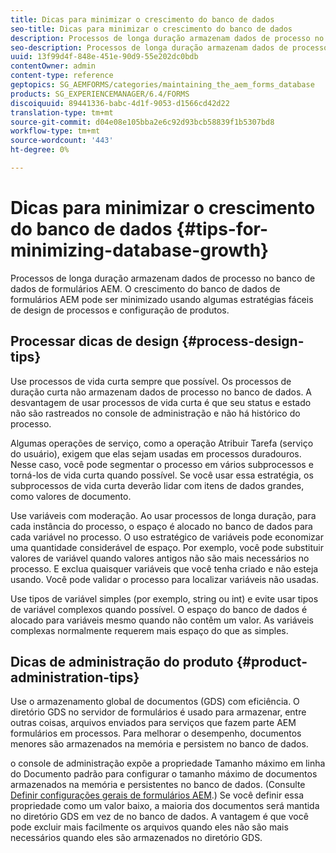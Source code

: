 ```yaml
---
title: Dicas para minimizar o crescimento do banco de dados
seo-title: Dicas para minimizar o crescimento do banco de dados
description: Processos de longa duração armazenam dados de processo no banco de dados de formulários AEM. O crescimento do banco de dados de formulários AEM pode ser minimizado usando algumas estratégias fáceis de design de processos e configuração de produtos.
seo-description: Processos de longa duração armazenam dados de processo no banco de dados de formulários AEM. O crescimento do banco de dados de formulários AEM pode ser minimizado usando algumas estratégias fáceis de design de processos e configuração de produtos.
uuid: 13f99d4f-848e-451e-90d9-55e202dc0bdb
contentOwner: admin
content-type: reference
geptopics: SG_AEMFORMS/categories/maintaining_the_aem_forms_database
products: SG_EXPERIENCEMANAGER/6.4/FORMS
discoiquuid: 89441336-babc-4d1f-9053-d1566cd42d22
translation-type: tm+mt
source-git-commit: d04e08e105bba2e6c92d93bcb58839f1b5307bd8
workflow-type: tm+mt
source-wordcount: '443'
ht-degree: 0%

---
```



# Dicas para minimizar o crescimento do banco de dados {#tips-for-minimizing-database-growth}

Processos de longa duração armazenam dados de processo no banco de dados de formulários AEM. O crescimento do banco de dados de formulários AEM pode ser minimizado usando algumas estratégias fáceis de design de processos e configuração de produtos.

## Processar dicas de design {#process-design-tips}

Use processos de vida curta sempre que possível. Os processos de duração curta não armazenam dados de processo no banco de dados. A desvantagem de usar processos de vida curta é que seu status e estado não são rastreados no console de administração e não há histórico do processo.

Algumas operações de serviço, como a operação Atribuir Tarefa (serviço do usuário), exigem que elas sejam usadas em processos duradouros. Nesse caso, você pode segmentar o processo em vários subprocessos e torná-los de vida curta quando possível. Se você usar essa estratégia, os subprocessos de vida curta deverão lidar com itens de dados grandes, como valores de documento.

Use variáveis com moderação. Ao usar processos de longa duração, para cada instância do processo, o espaço é alocado no banco de dados para cada variável no processo. O uso estratégico de variáveis pode economizar uma quantidade considerável de espaço. Por exemplo, você pode substituir valores de variável quando valores antigos não são mais necessários no processo. E exclua quaisquer variáveis que você tenha criado e não esteja usando. Você pode validar o processo para localizar variáveis não usadas.

Use tipos de variável simples (por exemplo, string ou int) e evite usar tipos de variável complexos quando possível. O espaço do banco de dados é alocado para variáveis mesmo quando não contêm um valor. As variáveis complexas normalmente requerem mais espaço do que as simples.

## Dicas de administração do produto {#product-administration-tips}

Use o armazenamento global de documentos (GDS) com eficiência. O diretório GDS no servidor de formulários é usado para armazenar, entre outras coisas, arquivos enviados para serviços que fazem parte AEM formulários em processos. Para melhorar o desempenho, documentos menores são armazenados na memória e persistem no banco de dados.

o console de administração expõe a propriedade Tamanho máximo em linha do Documento padrão para configurar o tamanho máximo de documentos armazenados na memória e persistentes no banco de dados. (Consulte [Definir configurações gerais de formulários AEM](/help/forms/using/admin-help/configure-general-aem-forms-settings.md#configure-general-aem-forms-settings).) Se você definir essa propriedade como um valor baixo, a maioria dos documentos será mantida no diretório GDS em vez de no banco de dados. A vantagem é que você pode excluir mais facilmente os arquivos quando eles não são mais necessários quando eles são armazenados no diretório GDS.
